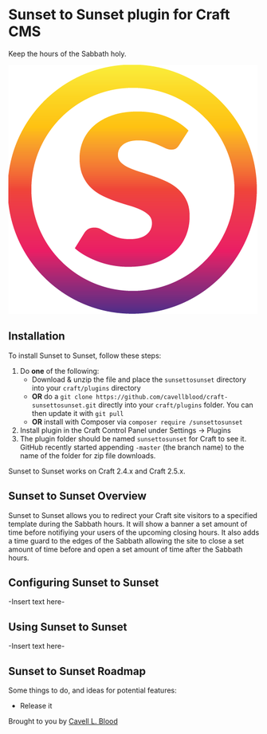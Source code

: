 # Sunset to Sunset plugin for Craft CMS

Keep the hours of the Sabbath holy.

![Screenshot](resources/screenshots/plugin_logo.png)

## Installation

To install Sunset to Sunset, follow these steps:

1. Do **one** of the following:
	* Download & unzip the file and place the `sunsettosunset` directory into your `craft/plugins` directory
	* **OR** do a `git clone https://github.com/cavellblood/craft-sunsettosunset.git` directly into your `craft/plugins` folder. 
You can then update it with `git pull`
	* **OR** install with Composer via `composer require /sunsettosunset`
2. Install plugin in the Craft Control Panel under Settings &rarr; Plugins
3. The plugin folder should be named `sunsettosunset` for Craft to see it.  GitHub recently started appending `-master` (the branch name) to the name of the folder for zip file downloads.

Sunset to Sunset works on Craft 2.4.x and Craft 2.5.x.

## Sunset to Sunset Overview

Sunset to Sunset allows you to redirect your Craft site visitors to a specified template during the Sabbath hours. It will show a banner a set amount of time before notifiying your users of the upcoming closing hours. It also adds a time guard to the edges of the Sabbath allowing the site to close a set amount of time before and open a set amount of time after the Sabbath hours.

## Configuring Sunset to Sunset

-Insert text here-

## Using Sunset to Sunset

-Insert text here-

## Sunset to Sunset Roadmap

Some things to do, and ideas for potential features:

* Release it

Brought to you by [Cavell L. Blood](https://cavellblood.com)
